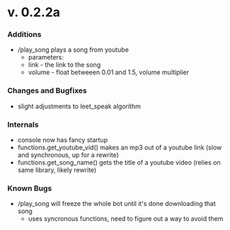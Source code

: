 # v. 0.2.2a
### Additions
- /play_song plays a song from youtube
  - parameters:
  - link - the link to the song
  - volume - float betweeen 0.01 and 1.5, volume multiplier
### Changes and Bugfixes
- slight adjustments to leet_speak algorithm
### Internals
- console now has fancy startup 
- functions.get_youtube_vid() makes an mp3 out of a youtube link (slow and synchronous, up for a rewrite)
- functions.get_song_name() gets the title of a youtube video (relies on same library, likely rewrite)
### Known Bugs
- /play_song will freeze the whole bot until it's done downloading that song
  - uses syncronous functions, need to figure out a way to avoid them